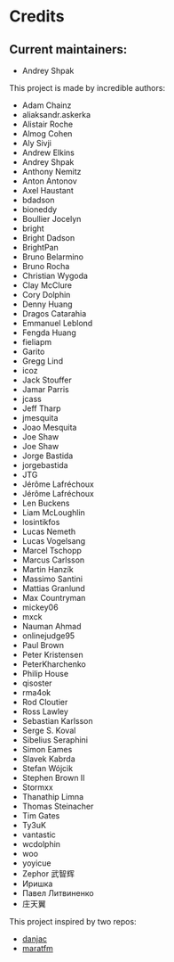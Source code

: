 # Credits

## Current maintainers:

- Andrey Shpak

This project is made by incredible authors:

- Adam Chainz
- aliaksandr.askerka
- Alistair Roche
- Almog Cohen
- Aly Sivji
- Andrew Elkins
- Andrey Shpak
- Anthony Nemitz
- Anton Antonov
- Axel Haustant
- bdadson
- bioneddy
- Boullier Jocelyn
- bright
- Bright Dadson
- BrightPan
- Bruno Belarmino
- Bruno Rocha
- Christian Wygoda
- Clay McClure
- Cory Dolphin
- Denny Huang
- Dragos Catarahia
- Emmanuel Leblond
- Fengda Huang
- fieliapm
- Garito
- Gregg Lind
- icoz
- Jack Stouffer
- Jamar Parris
- jcass
- Jeff Tharp
- jmesquita
- Joao Mesquita
- Joe Shaw
- Joe Shaw
- Jorge Bastida
- jorgebastida
- JTG
- Jérôme Lafréchoux
- Jérôme Lafréchoux
- Len Buckens
- Liam McLoughlin
- losintikfos
- Lucas Nemeth
- Lucas Vogelsang
- Marcel Tschopp
- Marcus Carlsson
- Martin Hanzík
- Massimo Santini
- Mattias Granlund
- Max Countryman
- mickey06
- mxck
- Nauman Ahmad
- onlinejudge95
- Paul Brown
- Peter Kristensen
- PeterKharchenko
- Philip House
- qisoster
- rma4ok
- Rod Cloutier
- Ross Lawley
- Sebastian Karlsson
- Serge S. Koval
- Sibelius Seraphini
- Simon Eames
- Slavek Kabrda
- Stefan Wójcik
- Stephen Brown II
- Stormxx
- Thanathip Limna
- Thomas Steinacher
- Tim Gates
- Ty3uK
- vantastic
- wcdolphin
- woo
- yoyicue
- Zephor 武智辉
- Иришка
- Павел Литвиненко
- 庄天翼

This project inspired by two repos:

- [danjac]
- [maratfm]

[danjac]: https://bitbucket.org/danjac/flask-mongoengine
[maratfm]: https://bitbucket.org/maratfm/wtforms
